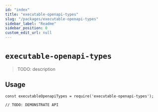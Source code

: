 ```yaml
---
id: "index"
title: "executable-openapi-types"
slug: "/packages/executable-openapi-types"
sidebar_label: "Readme"
sidebar_position: 0
custom_edit_url: null
---
```


# `executable-openapi-types`

> TODO: description

## Usage

```
const executableOpenapiTypes = require('executable-openapi-types');

// TODO: DEMONSTRATE API
```

